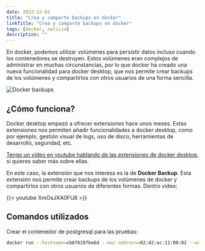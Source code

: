 ```yaml
---
date: 2022-12-01
title: "Crea y comparte backups en docker"
linkTitle: "Crea y comparte backups en docker"
tags: [docker, noticia]
description: ""
---
```


En docker, podemos utilizar volúmenes para persistir datos incluso cuando los contenedores se destruyen. Estos volúmenes eran complejos de administrar en muchas circunstancias, por lo que docker ha creado una nueva funcionalidad para docker desktop, que nos permite crear backups de los volúmenes y compartirlos con otros usuarios de una forma sencilla.

![Docker backups](https://www.docker.com/wp-content/uploads/2022/09/share-volume-docker.png.webp)

## ¿Cómo funciona?
Docker desktop empezó a ofrecer extensiones hace unos meses. Estas extensiones nos permiten añadir funcionalidades a docker desktop, como por ejemplo, gestión visual de logs, uso de disco, herramientas de desarrollo, seguridad, etc.

[Tengo un vídeo en youtube hablando de las extensiones de docker desktop](https://www.youtube.com/watch?v=6je3tV-_7I0), si quieres saber más sobre ellas. 

En este caso, la extensión que nos interesa es la de **Docker Backup**. Esta extensión nos permite crear backups de los volúmenes de docker y compartirlos con otros usuarios de diferentes formas. Dentro vídeo:

{{< youtube XmOsJXA0FU8 >}}


## Comandos utilizados
Crear el contenedor de postgresql para las pruebas:
```bash
docker run --hostname=cb8f628fbe6d --mac-address=02:42:ac:11:00:02 --env=POSTGRES_PASSWORD=postgrespw --env=PATH=/usr/local/sbin:/usr/local/bin:/usr/sbin:/usr/bin:/sbin:/bin:/usr/lib/postgresql/15/bin --env=GOSU_VERSION=1.14 --env=LANG=en_US.utf8 --env=PG_MAJOR=15 --env=PG_VERSION=15.1-1.pgdg110+1 --env=PGDATA=/var/lib/postgresql/data --volume=/var/lib/postgresql/data -p 5432 --label='com.docker/featured-image=postgres:latest' --runtime=runc -d postgres:latest
```

